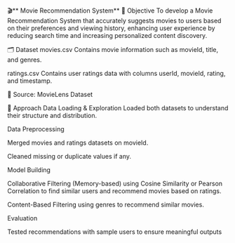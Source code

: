 🎬** Movie Recommendation System**
📌 Objective
To develop a Movie Recommendation System that accurately suggests movies to users based on their preferences and viewing history, enhancing user experience by reducing search time and increasing personalized content discovery.

🗂️ Dataset
movies.csv
Contains movie information such as movieId, title, and genres.

ratings.csv
Contains user ratings data with columns userId, movieId, rating, and timestamp.

📍 Source: MovieLens Dataset

📝 Approach
Data Loading & Exploration
Loaded both datasets to understand their structure and distribution.

Data Preprocessing

Merged movies and ratings datasets on movieId.

Cleaned missing or duplicate values if any.

Model Building

Collaborative Filtering (Memory-based) using Cosine Similarity or Pearson Correlation to find similar users and recommend movies based on ratings.

Content-Based Filtering using genres to recommend similar movies.

Evaluation

Tested recommendations with sample users to ensure meaningful outputs
